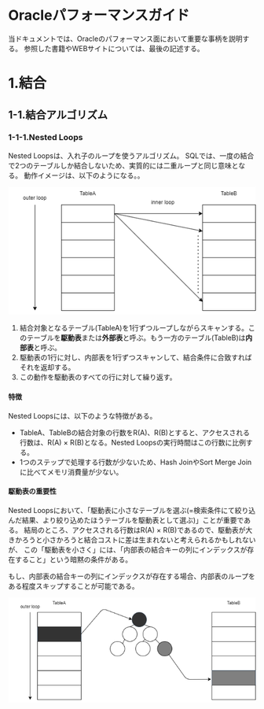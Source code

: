 # Oracleパフォーマンスガイド

当ドキュメントでは、Oracleのパフォーマンス面において重要な事柄を説明する。
参照した書籍やWEBサイトについては、最後の記述する。

# 1.結合

## 1-1.結合アルゴリズム

### 1-1-1.Nested Loops

Nested Loopsは、入れ子のループを使うアルゴリズム。
SQLでは、一度の結合で2つのテーブルしか結合しないため、実質的には二重ループと同じ意味となる。
動作イメージは、以下のようになる。。

![](./drawio/output/nestedLoops.png)

1. 結合対象となるテーブル(TableA)を1行ずつループしながらスキャンする。このテーブルを**駆動表**または**外部表**と呼ぶ。もう一方のテーブル(TableB)は**内部表**と呼ぶ。
2. 駆動表の1行に対し、内部表を1行ずつスキャンして、結合条件に合致すればそれを返却する。
3. この動作を駆動表のすべての行に対して繰り返す。

#### 特徴

Nested Loopsには、以下のような特徴がある。

- TableA、TableBの結合対象の行数をR(A)、R(B)とすると、アクセスされる行数は、R(A) × R(B)となる。Nested Loopsの実行時間はこの行数に比例する。
- 1つのステップで処理する行数が少ないため、Hash JoinやSort Merge Joinに比べてメモリ消費量が少ない。

#### 駆動表の重要性

Nested Loopsにおいて、「駆動表に小さなテーブルを選ぶ(=検索条件にて絞り込んだ結果、より絞り込めたほうテーブルを駆動表として選ぶ)」ことが重要である。
結局のところ、アクセスされる行数はR(A) × R(B)であるので、駆動表が大きかろうと小さかろうと結合コストに差は生まれないと考えられるかもしれないが、
この「駆動表を小さく」には、「内部表の結合キーの列にインデックスが存在すること」という暗黙の条件がある。

もし、内部表の結合キーの列にインデックスが存在する場合、内部表のループをある程度スキップすることが可能である。

![](./drawio/output/nestedLoopSkip.png)